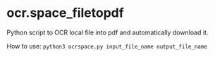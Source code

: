# ocr.space_filetopdf
Python script to OCR local file into pdf and automatically download it.

How to use:
```python3 ocrspace.py input_file_name output_file_name```
